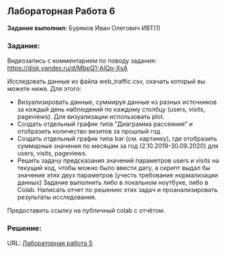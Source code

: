 ## Лабораторная Работа 6

**Задание выполнил:** Буряков Иван Олегович ИВТ(1)

### Задание: 
Видеозапись с комментарием по поводу задания: https://disk.yandex.ru/d/MbpQ1-AlQp-XsA

Исследовать данные из файла web_traffic.csv, скачать который вы можете ниже. Для этого:

* Визуализировать данные, суммируя данные из разных источников за каждый день наблюдений по каждому столбцу (users, visits, pageviews). Для визуализации использовать plot.
* Создать отдельный график типа "Диаграмма рассеяния" и отобразить количество визитов за прошлый год
* Создать отдельный график типа bar (см. картинку), где отобразить суммарные значения по месяцам за год (2.10.2019-30.09.2020) для users, visits, pageviews.
* Решить задачу предсказания значений параметров users и visits на текущий код, чтобы можно было ввести дату, а скрипт выдал бы значение этих двух параметров (учесть требование нормализации данных)
Задание выполнить либо в локальном ноутбуке, либо в Colab. Написать отчет по решению этих задач и проанализировать результаты исследования. 

Предоставить ссылку на публичный colab с отчётом.


### Решение:


URL: [Лабораторная работа 5](https://replit.com/@Buryackov-Ivan/6SEM-LR3?migrateNonNix=1)
